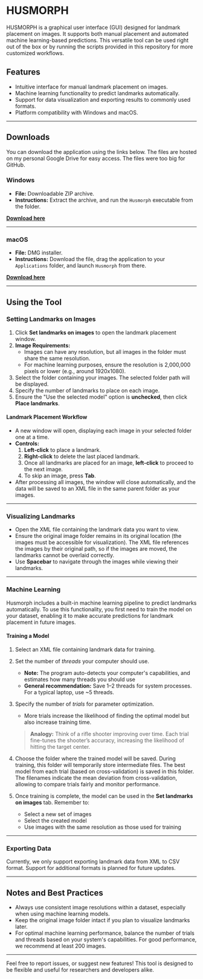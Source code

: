 # HUSMORPH

HUSMORPH is a graphical user interface (GUI) designed for landmark placement on images. It supports both manual placement and automated machine learning-based predictions. This versatile tool can be used right out of the box or by running the scripts provided in this repository for more customized workflows.

## Features
- Intuitive interface for manual landmark placement on images.
- Machine learning functionality to predict landmarks automatically.
- Support for data visualization and exporting results to commonly used formats.
- Platform compatibility with Windows and macOS.

---

## Downloads

You can download the application using the links below. The files are hosted on my personal Google Drive for easy access. The files were too big for GitHub.

### Windows
- **File:** Downloadable ZIP archive.
- **Instructions:** Extract the archive, and run the `Husmorph` executable from the folder.

**[Download here](https://drive.google.com/file/d/1x2jKShA6XEmhQ8qEhal-tT8Lezb_mlGt/view?usp=sharing)**

---

### macOS
- **File:** DMG installer.
- **Instructions:** Download the file, drag the application to your `Applications` folder, and launch `Husmorph` from there.

**[Download here](https://drive.google.com/file/d/1yvK3VLfriQuCP9vrRXdg7nFu8jgk0Bge/view?usp=sharing)**

---

## Using the Tool

### Setting Landmarks on Images

1. Click **Set landmarks on images** to open the landmark placement window.
2. **Image Requirements:**
   - Images can have any resolution, but all images in the folder must share the same resolution.
   - For machine learning purposes, ensure the resolution is 2,000,000 pixels or lower (e.g., around 1920x1080).
3. Select the folder containing your images. The selected folder path will be displayed.
4. Specify the number of landmarks to place on each image.
5. Ensure the "Use the selected model" option is **unchecked**, then click **Place landmarks**.

#### Landmark Placement Workflow
- A new window will open, displaying each image in your selected folder one at a time.
- **Controls:**
  1. **Left-click** to place a landmark.
  2. **Right-click** to delete the last placed landmark.
  3. Once all landmarks are placed for an image, **left-click** to proceed to the next image.
  4. To skip an image, press **Tab**.
- After processing all images, the window will close automatically, and the data will be saved to an XML file in the same parent folder as your images.

---

### Visualizing Landmarks

- Open the XML file containing the landmark data you want to view.
- Ensure the original image folder remains in its original location (the images must be accessible for visualization). The XML file references the images by their original path, so if the images are moved, the landmarks cannot be overlaid correctly.
- Use **Spacebar** to navigate through the images while viewing their landmarks.

---

### Machine Learning

Husmorph includes a built-in machine learning pipeline to predict landmarks automatically. To use this functionality, you first need to train the model on your dataset, enabling it to make accurate predictions for landmark placement in future images.

#### Training a Model
1. Select an XML file containing landmark data for training.
2. Set the number of *threads* your computer should use.
   - **Note:** The program auto-detects your computer's capabilities, and estimates how many threads you should use
   - **General recommendation:** Save 1–2 threads for system processes. For a typical laptop, use ~5 threads.
3. Specify the number of *trials* for parameter optimization.
   - More trials increase the likelihood of finding the optimal model but also increase training time.

   > **Analogy:** Think of a rifle shooter improving over time. Each trial fine-tunes the shooter’s accuracy, increasing the likelihood of hitting the target center.
4. Choose the folder where the trained model will be saved. During training, this folder will temporarily store intermediate files. The best model from each trial (based on cross-validation) is saved in this folder. The filenames indicate the mean deviation from cross-validation, allowing to compare trials fairly and monitor performance.

5. Once training is complete, the model can be used in the **Set landmarks on images** tab. Remember to:
   - Select a new set of images
   - Select the created model
   - Use images with the same resolution as those used for training

---

### Exporting Data

Currently, we only support exporting landmark data from XML to CSV format. Support for additional formats is planned for future updates.

---

## Notes and Best Practices
- Always use consistent image resolutions within a dataset, especially when using machine learning models.
- Keep the original image folder intact if you plan to visualize landmarks later.
- For optimal machine learning performance, balance the number of trials and threads based on your system's capabilities. For good performance, we recommend at least 200 images.

---

Feel free to report issues, or suggest new features! This tool is designed to be flexible and useful for researchers and developers alike.